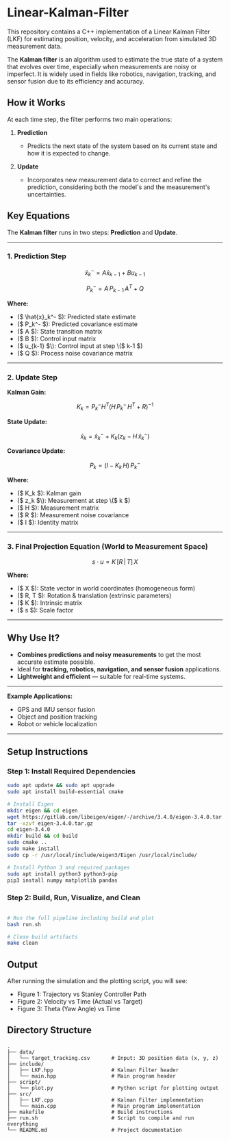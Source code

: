 # Linear-Kalman-Filter

This repository contains a C++ implementation of a Linear Kalman Filter (LKF) for estimating position, velocity, and acceleration from simulated 3D measurement data.

The **Kalman filter** is an algorithm used to estimate the true state of a system that evolves over time, especially when measurements are noisy or imperfect. It is widely used in fields like robotics, navigation, tracking, and sensor fusion due to its efficiency and accuracy.

## How it Works

At each time step, the filter performs two main operations:

1. **Prediction**  
   - Predicts the next state of the system based on its current state and how it is expected to change.

2. **Update**  
   - Incorporates new measurement data to correct and refine the prediction, considering both the model's and the measurement's uncertainties.

## Key Equations

The **Kalman filter** runs in two steps: **Prediction** and **Update**.

---

### 1. Prediction Step

$$
\hat{x}_k^- = A \hat{x}_{k-1} + B u_{k-1}
$$

$$
P_k^- = A \, P_{k-1} \, A^T + Q
$$

**Where:**  
- \($ \hat{x}_k^- $\): Predicted state estimate  
- \($ P_k^- $\): Predicted covariance estimate  
- \($ A $\): State transition matrix  
- \($ B $\): Control input matrix  
- \($ u_{k-1} $\): Control input at step \($ k-1 $\)  
- \($ Q $\): Process noise covariance matrix  

---

### 2. Update Step

**Kalman Gain:**

$$
K_k = P_k^- H^T \left( H \, P_k^- \, H^T + R \right)^{-1}
$$

**State Update:**

$$
\hat{x}_k = \hat{x}_k^- + K_k \left( z_k - H \, \hat{x}_k^- \right)
$$

**Covariance Update:**

$$
P_k = (I - K_k \, H) \, P_k^-
$$

**Where:**  
- \($ K_k $\): Kalman gain  
- \($ z_k $\): Measurement at step \($ k $\)  
- \($ H $\): Measurement matrix  
- \($ R $\): Measurement noise covariance  
- \($ I $\): Identity matrix  

---

### 3. Final Projection Equation (World to Measurement Space)

$$
s \cdot u = K \, [R \, | \, T] \, X
$$

**Where:**  
- \($ X $\): State vector in world coordinates (homogeneous form)  
- \($ R, T $\): Rotation & translation (extrinsic parameters)  
- \($ K $\): Intrinsic matrix  
- \($ s $\): Scale factor  

---

## Why Use It?

- **Combines predictions and noisy measurements** to get the most accurate estimate possible.  
- Ideal for **tracking, robotics, navigation, and sensor fusion** applications.  
- **Lightweight and efficient** — suitable for real-time systems.

---

**Example Applications:**  
- GPS and IMU sensor fusion  
- Object and position tracking  
- Robot or vehicle localization

---

## Setup Instructions

### Step 1: Install Required Dependencies

```bash
sudo apt update && sudo apt upgrade
sudo apt install build-essential cmake

# Install Eigen
mkdir eigen && cd eigen
wget https://gitlab.com/libeigen/eigen/-/archive/3.4.0/eigen-3.4.0.tar.gz
tar -xzvf eigen-3.4.0.tar.gz
cd eigen-3.4.0
mkdir build && cd build
sudo cmake ..
sudo make install
sudo cp -r /usr/local/include/eigen3/Eigen /usr/local/include/

# Install Python 3 and required packages
sudo apt install python3 python3-pip
pip3 install numpy matplotlib pandas

```

### Step 2: Build, Run, Visualize, and Clean
```bash

# Run the full pipeline including build and plot
bash run.sh 

# Clean build artifacts
make clean
```

## Output

After running the simulation and the plotting script, you will see:

- Figure 1: Trajectory vs Stanley Controller Path
- Figure 2: Velocity vs Time (Actual vs Target)
- Figure 3: Theta (Yaw Angle) vs Time

## Directory Structure

```
.
├── data/
│   └── target_tracking.csv       # Input: 3D position data (x, y, z)
├── include/
│   ├── LKF.hpp                   # Kalman Filter header
│   └── main.hpp                  # Main program header
├── script/
│   └── plot.py                   # Python script for plotting output
├── src/
│   ├── LKF.cpp                   # Kalman Filter implementation
│   └── main.cpp                  # Main program implementation
├── makefile                      # Build instructions
├── run.sh                        # Script to compile and run everything
└── README.md                     # Project documentation
```